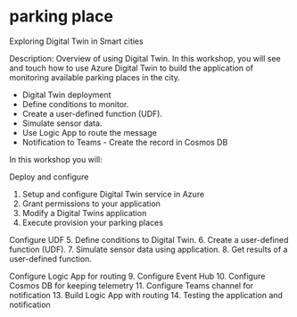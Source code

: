 # parking place
Exploring Digital Twin in Smart cities

Description: Overview of using Digital Twin. In this workshop, you will see and touch how to use Azure Digital Twin to build the application of monitoring available parking places in the city.  
  - Digital Twin deployment 
  - Define conditions to monitor. 
  - Create a user-defined function (UDF). 
  - Simulate sensor data. 
  - Use Logic App to route the message 
  - Notification to Teams - Create the record in Cosmos DB
  
In this workshop you will:

Deploy and configure
  1. Setup and configure Digital Twin service in Azure
  2. Grant permissions to your application
  3. Modify a Digital Twins application
  4. Execute provision your parking places

Configure UDF
  5. Define conditions to Digital Twin.
  6. Create a user-defined function (UDF).
  7. Simulate sensor data using application.
  8. Get results of a user-defined function.

Configure Logic App for routing
  9. Configure Event Hub
  10. Configure Cosmos DB for keeping telemetry
  11. Configure Teams channel for notification
  13. Build Logic App with routing
  14. Testing the application and notification
 
